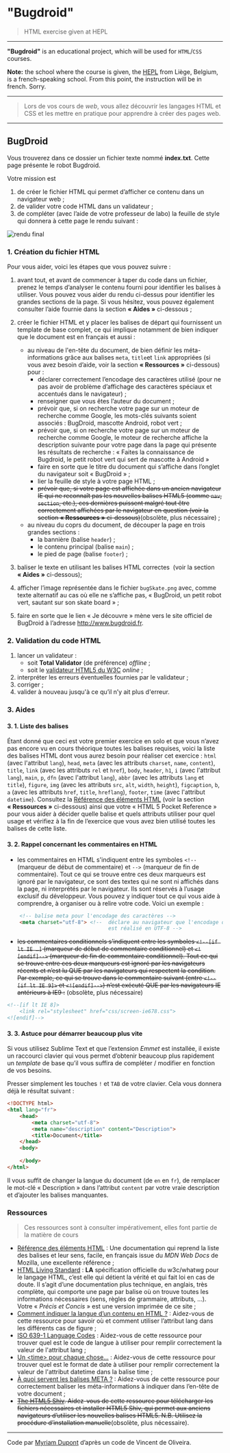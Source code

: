 # "Bugdroid"

> HTML exercise given at HEPL

* * *

**"Bugdroid"** is an educational project, which will be used for `HTML`/`CSS` courses.

**Note:** the school where the course is given, the [HEPL](http://www.provincedeliege.be/hauteecole) from Liège, Belgium, is a french-speaking school. From this point, the instruction will be in french. Sorry.

* * *

> Lors de vos cours de *web*, vous allez découvrir les langages HTML et CSS et les mettre en pratique pour apprendre à créer des pages web.  

* * *

## BugDroid

Vous trouverez dans ce dossier un fichier texte nommé **index.txt**. Cette page présente le robot Bugdroid.  

Votre mission est

1. de créer le fichier HTML qui permet d’afficher ce contenu dans un navigateur web&nbsp;;
2. de valider votre code HTML dans un validateur&nbsp;; 
3. de compléter (avec l’aide de votre professeur de labo) la feuille de style qui donnera à cette page le rendu suivant&nbsp;:

![rendu final](./rendu.png)

### 1. Création du fichier HTML

Pour vous aider, voici les étapes que vous pouvez suivre&nbsp;:

1. avant tout, et avant de commencer à taper du code dans un fichier, prenez le temps d’analyser le contenu fourni pour identifier les balises à utiliser. Vous pouvez vous aider du rendu ci-dessus pour identifier les grandes sections de la page. Si vous hésitez, vous pouvez également consulter l’aide fournie dans la section **«&nbsp;Aides&nbsp;»** ci-dessous&nbsp;;

2. créer le fichier HTML et y placer les balises de départ qui fournissent un template de base complet, ce qui implique notamment de bien indiquer que le document est en français et aussi&nbsp;:
	- au niveau de l'en-tête du document, de bien définir les méta-informations grâce aux balises `meta`, `title`et `link` appropriées (si vous avez besoin d’aide, voir la section **«&nbsp;Ressources&nbsp;»** ci-dessous) pour&nbsp;: 
	    * déclarer correctement l’encodage des caractères utilisé (pour ne pas avoir de problème d’affichage des caractères spéciaux et accentués dans le navigateur)&nbsp;;
	    * renseigner que vous êtes l’auteur du document&nbsp;;
	    * prévoir que, si on recherche votre page sur un moteur de recherche comme Google, les mots-clés suivants soient associés&nbsp;: BugDroid, mascotte Android, robot vert&nbsp;;
	    * prévoir que, si on recherche votre page sur un moteur de recherche comme Google, le moteur de recherche affiche la description suivante pour votre page dans la page qui présente les résultats de recherche&nbsp;: «&nbsp;Faites la connaissance de Bugdroid, le petit robot vert qui sert de mascotte à Android&nbsp;»&nbsp;
	    * faire en sorte que le titre du document qui s’affiche dans l’onglet du navigateur soit «&nbsp;BugDroid&nbsp;»&nbsp;;
	    * lier la feuille de style à votre page HTML&nbsp;;
	    * ~~prévoir que, si votre page est affichée dans un ancien navigateur IE qui ne reconnaît pas les nouvelles balises HTML5 (comme `nav`, `section`, etc.), ces dernières puissent malgré tout être correctement affichées par le navigateur en question (voir la section **«&nbsp;Ressources&nbsp;»** ci-dessous)~~(obsolète, plus nécessaire)&nbsp;;
	- au niveau du coprs du document, de découper la page en trois grandes sections :
	 	 * la bannière (balise `header`)&nbsp;;
	 	 * le contenu principal (balise `main`)&nbsp;;
	 	 * le pied de page (balise `footer`)&nbsp;;
    
3. baliser le texte en utilisant les balises HTML correctes&nbsp; (voir la section **«&nbsp;Aides&nbsp;»** ci-dessous);

4. afficher l’image représentée dans le fichier `bugSkate.png` avec, comme texte alternatif au cas où elle ne s’affiche pas, «&nbsp;BugDroid, un petit robot vert, sautant sur son skate board&nbsp;»&nbsp;;

5. faire en sorte que le lien «&nbsp;Je découvre&nbsp;» mène vers le site officiel de BugDroid à l’adresse http://www.bugdroid.fr.

### 2. Validation du code HTML

1. lancer un validateur&nbsp;:
    - soit **Total Validator** (de préférence) *offline*&nbsp;;
    - soit le [validateur HTML5 du W3C](https://validator.w3.org/#validate_by_upload) *online*&nbsp;;
2. interpréter les erreurs éventuelles fournies par le validateur&nbsp;;
3. corriger&nbsp;;
4. valider à nouveau jusqu'à ce qu’il n’y ait plus d'erreur.  

### 3. Aides

#### 3. 1. Liste des balises

Étant donné que ceci est votre premier exercice en solo et que vous n’avez pas encore vu en cours théorique toutes les balises requises, voici la liste des balises HTML dont vous aurez besoin pour réaliser cet exercice : `html` (avec l'attribut `lang`), `head`, `meta` (avec les attributs `charset`, `name`, `content`), `title`, `link` (avec les attributs `rel` et `href`), `body`, `header`, `h1`, `i` (avec l'attribut `lang`), `main`, `p`, `dfn` (avec l'attribut `lang`), `abbr` (avec les attributs `lang` et `title`), `figure`, `img` (avec les attributs `src`, `alt`, `width`, `height`), `figcaption`, `b`, `a` (avec les attributs `href`, `title`, `hreflang`), `footer`, `time` (avec l'attribut `datetime`). Consultez la [Référence des éléments HTML](https://developer.mozilla.org/fr/docs/Web/HTML/Element) (voir la section **«&nbsp;Ressources&nbsp;»** ci-dessous) ainsi que votre «  HTML 5 Pocket Reference » pour vous aider à décider quelle balise et quels attributs utiliser pour quel usage et vérifiez à la fin de l’exercice que vous avez bien utilisé toutes les balises de cette liste.

#### 3. 2. Rappel concernant les commentaires en HTML

- les commentaires en HTML s'indiquent entre les symboles `<!--` (marqueur de début de commentaire) et `-->` (marqueur de fin de commentaire). Tout ce qui se trouve entre ces deux marqueurs est ignoré par le navigateur, ce sont des textes qui ne sont ni affichés dans la page, ni interprétés par le navigateur. Ils sont réservés à l’usage exclusif du développeur. Vous pouvez y indiquer tout ce qui vous aide à comprendre, à organiser ou à relire votre code. Voici un exemple :

```html
    <!-- balise meta pour l'encodage des caractères --> 
    <meta charset="utf-8"> <!--  déclare au navigateur que l'encodage des caractères du document courant
                                 est réalisé en UTF-8 --> 
```

- ~~les commentaires conditionnels s’indiquent entre les symboles `<!--[if lt IE …]` (marqueur de début de commentaire conditionnel) et `<![endif]-->` (marqueur de fin de commentaire conditionnel). Tout ce qui se trouve entre ces deux marqueurs est ignoré par les navigateurs récents et n’est lu QUE par les navigateurs qui respectent la condition. Par exemple, ce qui se trouve dans le commentaire suivant (entre `<!--[if lt IE 9]>` et `<![endif]-->`) n’est exécuté QUE par les navigateurs IE antérieurs à IE9 :~~ (obsolète, plus nécessaire)

```html
<!--[if lt IE 8]>
    <link rel="stylesheet" href="css/screen-ie678.css">
<![endif]-->
```

#### 3. 3. Astuce pour démarrer beaucoup plus vite

Si vous utilisez Sublime Text et que l’extension *Emmet* est installée, il existe un raccourci clavier qui vous permet d’obtenir beaucoup plus rapidement un *template* de base qu’il vous suffira de compléter / modifier en fonction de vos besoins.

Presser simplement les touches `!` et `TAB` de votre clavier. Cela vous donnera déjà le résultat suivant&nbsp;: 

```html
<!DOCTYPE html>
<html lang="fr">
    <head>
        <meta charset="utf-8">
        <meta name="description" content="Description">
        <title>Document</title>
    </head>
    <body>
        
    </body>
</html>
```

Il vous suffit de changer la langue du document (de `en` en `fr`), de remplacer le mot-clé « Description » dans l’attribut `content` par votre vraie description et d’ajouter les balises manquantes.


### Ressources

> Ces ressources sont à consulter impérativement, elles font partie de la matière de cours

- [Référence des éléments HTML](https://developer.mozilla.org/fr/docs/Web/HTML/Element) : Une documentation qui reprend la liste des balises et leur sens, facile, en français issue du *MDN Web Docs* de Mozilla, une excellente référence&nbsp;;
- [HTML Living Standard](https://html.spec.whatwg.org/multipage/text-level-semantics.html#the-abbr-element) : **LA** spécification officielle du w3c/whatwg pour le langage HTML, c’est elle qui détient la vérité et qui fait loi en cas de doute. Il s’agit d’une documentation plus technique, en anglais, très complète, qui comporte une page par balise où on trouve toutes les informations nécessaires (sens, règles de grammaire, attributs, …). Votre «&nbsp;*Précis et Concis*&nbsp;» est une version imprimée de ce site&nbsp;; 
- [Comment indiquer la langue d’un contenu en HTML&nbsp;?](https://www.alsacreations.com/astuce/lire/1151-langue-du-contenu.html) : Aidez-vous de cette ressource pour savoir où et comment utiliser l’attribut lang dans les différents cas de figure&nbsp;;
- [ISO 639-1 Language Codes](https://www.w3schools.com/tags/ref_language_codes.asp) : Aidez-vous de cette ressource pour trouver quel est le code de langue à utiliser pour remplir correctement la valeur de l'attribut lang&nbsp;;
- [Un &lt;time&gt; pour chaque chose...](https://www.alsacreations.com/article/lire/1386-html5-element-time.html) : Aidez-vous de cette ressource pour trouver quel est le format de date à utiliser pour remplir correctement la valeur de l'attribut datetime dans la balise time&nbsp;;
- [À quoi servent les balises META ?](https://www.alsacreations.com/article/lire/628-balises-meta.html) : Aidez-vous de cette ressource pour correctement baliser les méta-informations à indiquer dans l’en-tête de votre document&nbsp;; 
- ~~[The HTML5 Shiv](https://github.com/afarkas/html5shiv). Aidez-vous de cette ressource pour télécharger les fichiers nécessaires et installer HTML5 Shiv, qui permet aux anciens navigateurs d’utiliser les nouvelles balises HTML5. N.B. Utilisez la procédure d’installation manuelle~~(obsolète, plus nécessaire).

* * *

Code par [Myriam Dupont](https://github.com/myriamdupont) d’après un code de Vincent de Oliveira.
